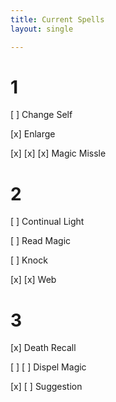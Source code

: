 ```yaml
---
title: Current Spells
layout: single

---
```




# 1
[ ] Change Self 

[x] Enlarge

[x] [x] [x] Magic Missle   

# 2
 [ ] Continual Light

 [ ] Read Magic

 [ ] Knock

 [x] [x] Web

# 3
 [x] Death Recall

 [ ] [ ] Dispel Magic

 [x] [ ] Suggestion     

